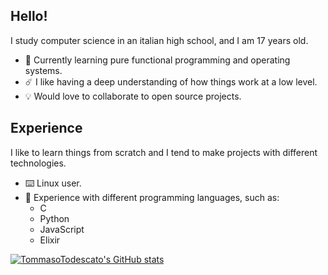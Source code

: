 ## Hello!
I study computer science in an italian high school, and I am 17 years old.

- 🌱 Currently learning pure functional programming and operating systems.
- ☄️ I like having a deep understanding of how things work at a low level.
- 💡 Would love to collaborate to open source projects.

## Experience
I like to learn things from scratch and I tend to make projects with different technologies.

- ⌨️ Linux user.
- 📄 Experience with different programming languages, such as:
  - C
  - Python
  - JavaScript
  - Elixir
  

[![TommasoTodescato's GitHub stats](https://github-readme-stats.vercel.app/api?username=TommasoTodescato&show_icons=true&theme=tokyonight)](https://github.com/anuraghazra/github-readme-stats)
